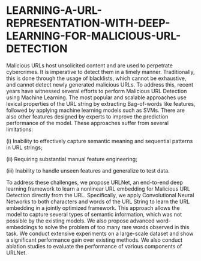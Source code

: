 # LEARNING-A-URL-REPRESENTATION-WITH-DEEP-LEARNING-FOR-MALICIOUS-URL-DETECTION

Malicious URLs host unsolicited content and are used to perpetrate cybercrimes. It is imperative to detect them in a timely manner. Traditionally, this is done through the usage of blacklists, which cannot be exhaustive, and cannot detect newly generated malicious URLs. To address this, recent years have witnessed several efforts to perform Malicious URL Detection using Machine Learning. The most popular and scalable approaches use lexical properties of the URL string by extracting Bag-of-words like features, followed by applying machine learning models such as SVMs. There are also other features designed by experts to improve the prediction performance of the model. These approaches suffer from several limitations: 

(i) Inability to effectively capture semantic meaning and sequential patterns in URL strings; 

(ii) Requiring substantial manual feature engineering; 

(iii) Inability to handle unseen features and generalize to test data.

To address these challenges, we propose URLNet, an end-to-end deep learning framework to learn a nonlinear URL embedding for Malicious URL Detection directly from the URL. Specifically, we apply Convolutional Neural Networks to both characters and words of the URL String to learn the URL embedding in a jointly optimized framework. This approach allows the model to capture several types of semantic information, which was not possible by the existing models. We also propose advanced word-embeddings to solve the problem of too many rare words observed in this task. We conduct extensive experiments on a large-scale dataset and show a significant performance gain over existing methods. We also conduct ablation studies to evaluate the performance of various components of URLNet.

